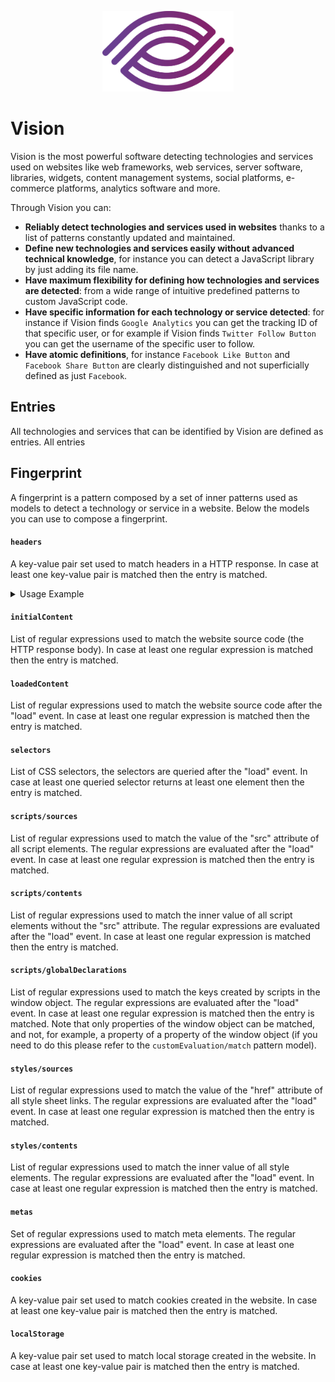 <p align="center"> 
    <img src="vision.svg" alt="" width="210px">
</p>

# Vision
Vision is the most powerful software detecting technologies and
services used on websites like web frameworks, web services,
server software, libraries, widgets, content management systems, social platforms,
e-commerce platforms, analytics software and more.

Through Vision you can:
-   **Reliably detect technologies and services used in websites**
thanks to a list of patterns constantly updated and maintained.
-   **Define new technologies and services easily without
advanced technical knowledge**, for instance you can detect
a JavaScript library by just adding its file name.
-   **Have maximum flexibility for defining how technologies and
services are detected**: from a wide range of intuitive
predefined patterns to custom JavaScript code.
-   **Have specific information for each technology or service detected**:
for instance if Vision finds `Google Analytics` you can get the tracking ID of
that specific user, or for example if Vision finds `Twitter Follow Button`
you can get the username of the specific user to follow.
-   **Have atomic definitions**, for instance `Facebook Like Button`
and `Facebook Share Button` are clearly distinguished and not superficially
defined as just `Facebook`.

## Entries
All technologies and services that can be identified by Vision are defined as
entries. All entries

## Fingerprint
A fingerprint is a pattern composed by a set of inner patterns used as models
to detect a technology or service in a website. Below the models you can use to compose a fingerprint.

#### `headers`
A key-value pair set used to match headers in a HTTP response.
In case at least one key-value pair is matched then the entry is matched.

<details>
    <summary>Usage Example</summary>
    <br>

```javascript
    function foo () {
        return null;
    }
```
</details>

#### `initialContent`
List of regular expressions used to match the website source code (the HTTP response body). In case at least one regular expression is matched then the entry is matched.

#### `loadedContent`
List of regular expressions used to match the website source code after the "load" event. In case at least one regular expression is matched then the entry is matched.

#### `selectors`
List of CSS selectors, the selectors are queried after the "load" event. In case at least one queried selector returns at least one element then the entry is matched.

#### `scripts/sources`
List of regular expressions used to match the value of the "src" attribute of all script elements. The regular expressions are evaluated after the "load" event. In case at least one regular expression is matched then the entry is matched.

#### `scripts/contents`
List of regular expressions used to match the inner value of all script elements without the "src" attribute. The regular expressions are evaluated after the "load" event. In case at least one regular expression is matched then the entry is matched.

#### `scripts/globalDeclarations`
List of regular expressions used to match the keys created by scripts in the window object. The regular expressions are evaluated after the "load" event. In case at least one regular expression is matched then the entry is matched. Note that only properties of the window object can be matched, and not, for example, a property of a property of the window object (if you need to do this please refer to the `customEvaluation/match` pattern model).

#### `styles/sources`
List of regular expressions used to match the value of the "href" attribute of all style sheet links. The regular expressions are evaluated after the "load" event. In case at least one regular expression is matched then the entry is matched.

#### `styles/contents`
List of regular expressions used to match the inner value of all style elements. The regular expressions are evaluated after the "load" event. In case at least one regular expression is matched then the entry is matched.

#### `metas`
Set of regular expressions used to match meta elements. The regular expressions are evaluated after the "load" event. In case at least one regular expression is matched then the entry is matched.

#### `cookies`
A key-value pair set used to match cookies created in the website.
In case at least one key-value pair is matched then the entry is matched.

#### `localStorage`
A key-value pair set used to match local storage created in the website.
In case at least one key-value pair is matched then the entry is matched.